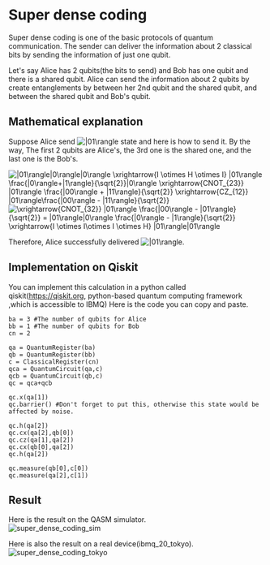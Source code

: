 # Super dense coding

Super dense coding is one of the basic protocols of quantum communication. The sender can deliver the information about 2 classical bits by sending the information of just one qubit.  

Let's say Alice has 2 qubits(the bits to send) and Bob has one qubit and there is a shared qubit.  Alice can send the information about 2 qubits by create entanglements by between her 2nd qubit and the shared qubit, and between the shared qubit and Bob's qubit.  

## Mathematical explanation  

Suppose Alice send <img src="https://latex.codecogs.com/gif.latex?|01\rangle" title="|01\rangle" /> state and here is how to send it.  By the way, The first 2 qubits are Alice's,  the 3rd one is the shared one, and the last one is the Bob's.  

<img src="https://latex.codecogs.com/gif.latex?|01\rangle|0\rangle|0\rangle&space;\xrightarrow{I&space;\otimes&space;I&space;\otimes&space;H&space;\otimes&space;I}&space;|01\rangle&space;\frac{|0\rangle&plus;|1\rangle}{\sqrt{2}}|0\rangle&space;\xrightarrow{CNOT_{23}}&space;|01\rangle&space;\frac{|00\rangle&space;&plus;&space;|11\rangle}{\sqrt{2}}&space;\xrightarrow{CZ_{12}}&space;|01\rangle\frac{|00\rangle&space;-&space;|11\rangle}{\sqrt{2}}" title="|01\rangle|0\rangle|0\rangle \xrightarrow{I \otimes H \otimes I} |01\rangle \frac{|0\rangle+|1\rangle}{\sqrt{2}}|0\rangle \xrightarrow{CNOT_{23}} |01\rangle \frac{|00\rangle + |11\rangle}{\sqrt{2}} \xrightarrow{CZ_{12}} |01\rangle\frac{|00\rangle - |11\rangle}{\sqrt{2}}" />  

<img src="https://latex.codecogs.com/gif.latex?\xrightarrow{CNOT_{32}}&space;|01\rangle&space;\frac{|00\rangle&space;-&space;|01\rangle}{\sqrt{2}}&space;=&space;|01\rangle|0\rangle&space;\frac{|0\rangle&space;-&space;|1\rangle}{\sqrt{2}}&space;\xrightarrow{I&space;\otimes&space;I\otimes&space;I&space;\otimes&space;H}&space;|01\rangle|01\rangle" title="\xrightarrow{CNOT_{32}} |01\rangle \frac{|00\rangle - |01\rangle}{\sqrt{2}} = |01\rangle|0\rangle \frac{|0\rangle - |1\rangle}{\sqrt{2}} \xrightarrow{I \otimes I\otimes I \otimes H} |01\rangle|01\rangle" />  

Therefore, Alice successfully delivered <img src="https://latex.codecogs.com/gif.latex?|01\rangle" title="|01\rangle" />.  

## Implementation on Qiskit  
You can implement this calculation in a python called qiskit(https://qiskit.org, python-based quantum computing framework ,which is accessible to IBMQ)  Here is the code you can copy and paste.  
```
ba = 3 #The number of qubits for Alice
bb = 1 #The number of qubits for Bob
cn = 2

qa = QuantumRegister(ba)
qb = QuantumRegister(bb)
c = ClassicalRegister(cn)
qca = QuantumCircuit(qa,c)
qcb = QuantumCircuit(qb,c)
qc = qca+qcb

qc.x(qa[1])
qc.barrier() #Don't forget to put this, otherwise this state would be affected by noise.

qc.h(qa[2])
qc.cx(qa[2],qb[0])
qc.cz(qa[1],qa[2])
qc.cx(qb[0],qa[2])
qc.h(qa[2])

qc.measure(qb[0],c[0])
qc.measure(qa[2],c[1])
```
## Result
Here is the result on the QASM simulator.  
![super_dense_coding_sim](https://user-images.githubusercontent.com/45162150/50749861-12fc8480-1285-11e9-966b-2cb68e6d61e8.png)  
  
Here is also the result on a real device(ibmq_20_tokyo).  
![super_dense_coding_tokyo](https://user-images.githubusercontent.com/45162150/50749890-49d29a80-1285-11e9-9297-b3dbb96f538a.png)



  
  

